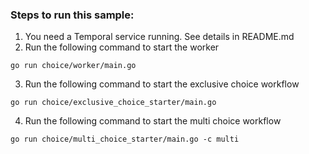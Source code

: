 ### Steps to run this sample:
1) You need a Temporal service running. See details in README.md
2) Run the following command to start the worker
```
go run choice/worker/main.go
```
3) Run the following command to start the exclusive choice workflow
```
go run choice/exclusive_choice_starter/main.go
```
4) Run the following command to start the multi choice workflow
```
go run choice/multi_choice_starter/main.go -c multi
```
